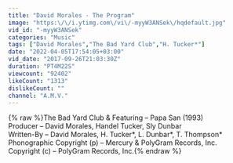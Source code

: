 ```yaml
---
title: "David Morales - The Program"
image: "https:\/\/i.ytimg.com\/vi\/-myyW3ANSek\/hqdefault.jpg"
vid_id: "-myyW3ANSek"
categories: "Music"
tags: ["David Morales","The Bad Yard Club","H. Tucker*"]
date: "2022-04-05T17:54:05+03:00"
vid_date: "2017-09-26T21:03:30Z"
duration: "PT4M22S"
viewcount: "92402"
likeCount: "1313"
dislikeCount: ""
channel: "A.M.V."
---
```

{% raw %}The Bad Yard Club &amp; Featuring – Papa San (1993)<br />Producer – David Morales, Handel Tucker, Sly Dunbar<br />Written-By – David Morales, H. Tucker*, L. Dunbar*, T. Thompson*<br />Phonographic Copyright (p) – Mercury &amp; PolyGram Records, Inc.<br />Copyright (c) – PolyGram Records, Inc.{% endraw %}
